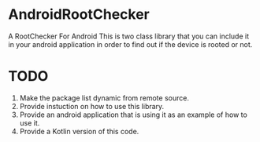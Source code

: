 # AndroidRootChecker
A RootChecker For Android
This is two class library that you can include it in your android application in order to find out if the device is rooted or not.

# TODO
1. Make the package list dynamic from remote source.
2. Provide instuction on how to use this library.
3. Provide an android application that is using it as an example of how to use it.
4. Provide a Kotlin version of this code.
